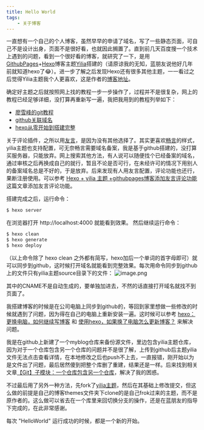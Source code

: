 ```yaml
---
title: Hello World
tags:
	- 关于博客
---
```

一直想有一个自己的个人博客，虽然早早的申请了域名，写了一些静态页面，可自己不是设计出身，页面不是很好看，也就因此搁置了。直到前几天百度搜一个技术上遇到的问题，看到一个很好看的博客，就研究了一下，是用[GithubPages](https://github.com/)+[Hexo](https://hexo.io/)博客主题[Yilia](https://github.com/litten/hexo-theme-yilia)搭建的（请原谅我的无知，蓝朋友说他好几年前就知道hexo了😂）。进一步了解之后发现Hexo还有很多其他主题，一一看过之后觉得Yilia主题我个人更喜欢，这是作者的[博客地址](http://litten.me/)。

确定好主题之后就按照网上找的教程一步一步操作了，过程并不是很复杂，网上的教程已经足够详细，没打算再重新写一遍，我把我用到的教程列举如下：
- [廖雪峰的git教程](https://www.liaoxuefeng.com/wiki/0013739516305929606dd18361248578c67b8067c8c017b000/)
- [github关联域名](https://jingyan.baidu.com/article/dca1fa6fa1e403f1a5405262.html)
- [hexo从零开始到搭建完整](http://www.cnblogs.com/visugar/p/6821777.html)

关于评论插件，之所以用[友言](http://www.uyan.cc/)，是因为没有其他选择了。其实更喜欢[畅言](http://changyan.kuaizhan.com/)的样式，yilia主题也支持配置，可无奈畅言需要域名备案，我是基于github搭建的，没打算买服务器，只能放弃。网上搜索其他方法，有人说可以随便找个已经备案的域名，通过审核之后再换成自己的就行，暂且不论是否可行，在未经许可的情况下用别人的备案域名总是不好的，于是放弃。后来发现有人用友言配置，评论功能也还行，果断注册使用。可以参考 [Hexo + yilia 主题 +githubpages博客添加友言评论功能](http://www.jianshu.com/p/b2abb157f1fa) 这篇文章添加友言评论功能。

搭建完成之后，运行命令：
``` bash
$ hexo server
```
在浏览器打开 http://localhost:4000 就能看到效果。
然后继续运行命令：
``` bash
$ hexo clean
$ hexo generate
$ hexo deploy
```
（以上命令除了 hexo clean 之外都有简写，hexo加后一个单词的首字母即可）就可以同步到github，这时候打开域名就能看到完整效果。每次用命令同步到github上的文件只有yilia主题source目录下的文件：
![image.png](http://upload-images.jianshu.io/upload_images/1657993-14ffaed82e5ef725.png?imageMogr2/auto-orient/strip%7CimageView2/2/w/1240)

其中的CNAME不是自动生成的，要单独加进去，不然的话直接打开域名就找不到页面了。

我搭建博客的时候是在公司电脑上同步到github的，等回到家里想做一些修改的时候就遇到了问题，因为得在自己的电脑上重新安装一遍。这时候可以参考 [hexo：更换电脑，如何继续写博客](http://blog.csdn.net/eternity1118_/article/details/71194395?ref=myread)  和 [使用hexo，如果换了电脑怎么更新博客？](https://www.zhihu.com/question/21193762) 来解决问题。

我是在github上新建了一个myblog仓库来备份源文件，里边包含yilia主题仓库，因为对于一个仓库包含另一个仓库的问题并不是很了解，上传到github后主题yilia文件无法点击查看详情，在本地修改之后也push不上去，一直报错，刚开始以为是文件出了问题，最后居然傻到把整个库删了重建，结果还是一样。后来找到相关文章[【Git】子模块：一个仓库包含另一个仓库](http://www.jianshu.com/p/491609b1c426)，解决了我的困惑。

不过最后用了另外一种方法，先fork了[yilia主题](https://github.com/litten/hexo-theme-yilia)，然后在其基础上修改提交，但这么做的前提是自己的博客themes文件夹下clone的是自己frok过来的主题，而不是原作者的。这么做可以省去在一个库里来回切换分支的操作，还是在蓝朋友的指导下完成的，在此非常感谢。

每次 "HelloWorld" 运行成功的时候，都是一个新的开始。

























